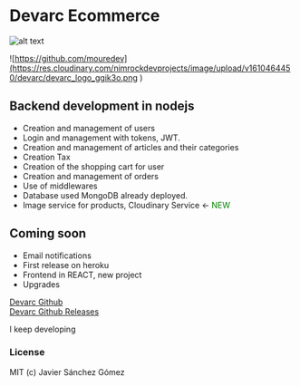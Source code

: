 # Devarc Ecommerce

![alt text](https://res.cloudinary.com/nimrockdevprojects/image/upload/v1610464450/devarc/devarc_logo_ggik3o.png "Logo Devarc")

![https://github.com/mouredev](https://res.cloudinary.com/nimrockdevprojects/image/upload/v1610464450/devarc/devarc_logo_ggik3o.png )

## Backend development in nodejs

- Creation and management of users
- Login and management with tokens, JWT.
- Creation and management of articles and their categories
- Creation Tax
- Creation of the shopping cart for user
- Creation and management of orders
- Use of middlewares
- Database used MongoDB already deployed.
- Image service for products, Cloudinary Service $\leftarrow$ <span style="color:green">NEW</span>

## Coming soon
- Email notifications
- First release on heroku
- Frontend in REACT, new project
- Upgrades  
  
  
[Devarc Github](https://github.com/Nimrockdev/devarc)  
[Devarc Github Releases](https://github.com/Nimrockdev/devarc/releases)  



I keep developing


### License
MIT (c) Javier Sánchez Gómez